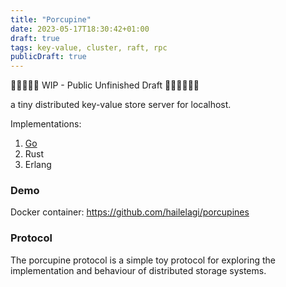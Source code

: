 ```yaml
---
title: "Porcupine"
date: 2023-05-17T18:30:42+01:00
draft: true
tags: key-value, cluster, raft, rpc
publicDraft: true
---
```


🚧🚧🚧🚧🚧 WIP - Public Unfinished Draft 🚧🚧🚧🚧🚧🚧

a tiny distributed key-value store server for localhost.

Implementations:

1. [Go](https://github.com/hailelagi/porcupine-go)
2. Rust
3. Erlang

### Demo

Docker container:
<https://github.com/hailelagi/porcupines>

### Protocol

The porcupine protocol is a simple toy protocol for exploring the implementation and behaviour of distributed storage systems.
